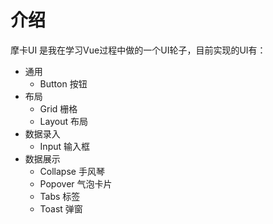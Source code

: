 # 介绍
摩卡UI 是我在学习Vue过程中做的一个UI轮子，目前实现的UI有：
- 通用
    * Button 按钮
- 布局
    * Grid 栅格
    * Layout 布局
- 数据录入
    * Input 输入框
- 数据展示
    * Collapse 手风琴 
    * Popover 气泡卡片
    * Tabs 标签
    * Toast 弹窗
